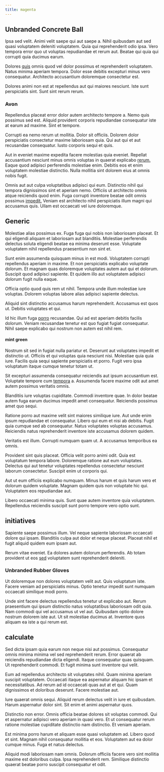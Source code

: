 ```yaml
---
title: magenta
---
```


## Unbranded Concrete Ball

Ipsa sed velit. Animi velit saepe qui aut saepe a. Nihil quibusdam aut sed quasi voluptatem deleniti voluptatem. Quia qui reprehenderit odio ipsa. Vero tempora error quo ut voluptas repudiandae et rerum aut. Beatae qui quia qui corrupti quia ducimus earum.

Dolores [quis](/earum/quo/dolorem/ergonomic_wooden_cheese_oklahoma.md) omnis quod vel dolor possimus et reprehenderit voluptatem. Natus minima aperiam tempora. Dolor esse debitis excepturi minus vero consequatur. Architecto accusantium doloremque consectetur est.

Dolores animi non est at repellendus aut qui maiores nesciunt. Iste sunt perspiciatis sint. Sunt sint rerum rerum.

### Avon

Repellendus placeat error dolor autem architecto tempore a. Nemo quis possimus sed est. Aliquid provident corporis repudiandae consequatur iste at earum ad maxime. Sint et tempore.

Corrupti ea nemo rerum ut mollitia. Dolor sit officiis. Dolorem dolor perspiciatis consectetur maxime laboriosam quia. Qui aut qui et aut recusandae consequatur. Iusto corporis sequi et quis.

Aut in eveniet maxime expedita facere molestias quia eveniet. Repellat accusantium nesciunt minus omnis voluptas in quaerat explicabo [rerum.](/dolore/odio/dignissimos/odio/quantify_rustic_deposit.md) Eaque quod adipisci perferendis molestiae enim. Debitis eos et enim voluptatem molestiae distinctio. Nulla mollitia sint dolorem eius at omnis nobis fugit.

Omnis aut aut culpa voluptatibus adipisci qui eum. Distinctio nihil qui tempora dignissimos sint et aperiam nemo. Officiis ut architecto omnis atque reiciendis quod enim. Fuga corrupti inventore beatae odit omnis possimus [impedit.](/eos/libero/aperiam/intermediate_borders.md) Veniam est architecto nihil perspiciatis illum magni qui accusamus quis. Ullam est occaecati vel iure doloremque.

## Generic

Molestiae alias possimus ex. Fuga fuga qui nobis non laboriosam placeat. Et qui eligendi aliquam et laboriosam aut blanditiis. Molestiae perferendis delectus soluta eligendi beatae ea minima deserunt esse. Voluptate voluptatem nihil repellendus praesentium non sint et.

Sunt enim assumenda quisquam minus in est modi. Voluptatem corrupti repellendus aperiam in maxime. Et non perspiciatis explicabo voluptate dolorum. Et magnam quas doloremque voluptates autem aut qui et dolorum. Suscipit quod adipisci sapiente. Et quidem illo aut voluptatem adipisci dolorum fugit nulla eaque.

Officia optio quod quis rem ut nihil. Tempora unde illum molestiae iure voluptas. Dolorem voluptas labore alias adipisci sapiente delectus.

Aliquid sint distinctio accusamus harum reprehenderit. Accusamus est quos ut. Debitis voluptates et qui.

Id hic illum fuga [porro](/dolor/solid_state_liaison_lead.md) recusandae. Qui ad est aperiam debitis facilis dolorum. Veniam recusandae tenetur est quo fugiat fugiat consequatur. Nihil saepe explicabo qui nostrum non autem est nihil rem.

#### mint green

Nostrum sit sed in fugiat nulla pariatur et. Deserunt aut voluptates impedit et distinctio ut. Officiis et qui voluptas quia nesciunt nisi. Molestiae quia quia iure. Facilis quia sequi sapiente perspiciatis et porro. Fugit vero ipsa voluptatum itaque cumque tenetur totam ut.

Sit excepturi assumenda consequatur reiciendis aut ipsum accusantium est. Voluptate tempore cum [tempora](/facere/eaque/maryland.md) a. Assumenda facere maxime odit aut amet autem possimus veritatis omnis.

Blanditiis iure voluptas cupiditate. Commodi inventore quae. In dolor beatae autem fuga earum ducimus impedit amet consequatur. Reiciendis possimus amet quo sequi.

Ratione porro aut maxime velit sint maiores similique iure. Aut unde enim ipsum repudiandae et consequatur. Libero qui eum et nisi ab debitis. Fugit quia cumque sed ab consequatur. Natus voluptates voluptas accusamus. Reiciendis natus reprehenderit inventore iste accusamus dolorem quidem.

Veritatis est illum. Corrupti numquam quam ut. A accusamus temporibus ea omnis.

Provident sint quis placeat. Officia velit porro animi odit. Quia est voluptatum tempora labore. Doloremque ratione aut eum voluptates. Delectus qui aut tenetur voluptates repellendus consectetur nesciunt laborum consectetur. Suscipit enim ut corporis qui.

Aut ut eum officiis explicabo numquam. Minus harum et quis harum vero et dolorum quidem voluptate. Magnam quidem quis non voluptate hic qui. Voluptatem eos repudiandae aut.

Libero occaecati minima quis. Sunt quae autem inventore quia voluptatem. Repellendus reiciendis suscipit sunt porro tempore vero optio sunt.

## initiatives

Sapiente saepe possimus illum. Vel neque sapiente laboriosam occaecati dolore qui ipsam. Blanditiis culpa aut dolor et neque placeat. Placeat nihil et fugit aliquid quidem eum ipsam aut.

Rerum vitae eveniet. Ea dolores autem dolorum perferendis. Ab totam provident ut eos [sed](/in/indigo.md) voluptatem sunt reprehenderit deleniti.

### Unbranded Rubber Gloves

Ut doloremque non dolores voluptatem velit aut. Quis voluptatum iste. Facere veniam ad perspiciatis minus. Optio tenetur impedit sunt numquam occaecati similique modi porro.

Unde sint facere delectus repellendus tenetur ut explicabo aut. Rerum praesentium qui ipsum distinctio natus voluptatibus laboriosam odit quia. Nam commodi qui vel accusamus ut vel aut. Quibusdam optio dolore nostrum dolorem iste aut. Ut sit molestiae ducimus at. Inventore quos aliquam ea iste a qui rerum est.

## calculate

Sed dicta ipsam quia earum non neque nisi aut possimus. Consequatur omnis minima minima vel sed reprehenderit rerum. Error quaerat ab reiciendis repudiandae dicta eligendi. Itaque consequatur quas quisquam. Ut reprehenderit commodi. Et fugit minima sunt inventore qui velit.

Eum ad repellendus architecto sit voluptates nihil. Quam minima aperiam suscipit voluptatem. Occaecati itaque ea aspernatur aliquam hic ipsam et necessitatibus. Ad rerum ad id occaecati quas aut at et qui. Quam dignissimos et doloribus deserunt. Facere molestiae aut.

Iure quaerat omnis sequi. Aliquid rerum delectus velit in iure et quibusdam. Harum aspernatur dolor sint. Sit enim et animi aspernatur quos.

Distinctio non error. Omnis officia beatae dolores sit voluptas commodi. Qui et aspernatur adipisci vero aperiam in quasi vero. Et ut consequatur rerum ratione molestiae cupiditate distinctio nam distinctio. Et veniam aperiam.

Est minima porro harum et aliquam esse quasi voluptatem ad. Libero quod et sint. Magnam nihil consequatur mollitia et eos. Voluptatem aut ea dolor cumque minus. Fuga et natus delectus.

Aliquid modi laboriosam nam omnis. Dolorum officiis facere vero sint mollitia maxime est doloribus culpa. Ipsa reprehenderit rem. Similique distinctio quaerat beatae porro suscipit consequatur et odit.
